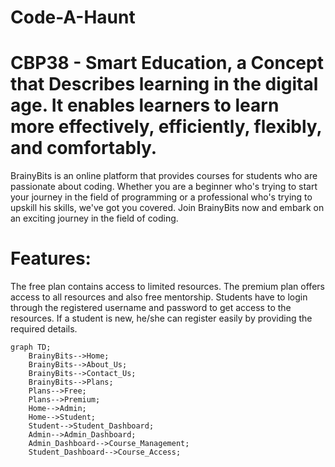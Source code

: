 # Code-A-Haunt
# CBP38 - Smart Education, a Concept that Describes learning in the digital age. It enables learners to learn more effectively, efficiently, flexibly, and comfortably.
BrainyBits is an online platform that provides courses for students who are passionate about coding. Whether you are a beginner who's trying to start your journey in the field of programming or a professional who's trying to upskill his skills, we've got you covered. Join BrainyBits now and embark on an exciting journey in the field of coding.
# Features:
The free plan contains access to limited resources. The premium plan offers access to all resources and also free mentorship. 
Students have to login through the registered username and password to get access to the resources. If a student is new, he/she can register easily by providing the required details.

```mermaid
graph TD;
    BrainyBits-->Home;
    BrainyBits-->About_Us;
    BrainyBits-->Contact_Us;
    BrainyBits-->Plans;
    Plans-->Free;
    Plans-->Premium;
    Home-->Admin;
    Home-->Student;
    Student-->Student_Dashboard;
    Admin-->Admin_Dashboard;
    Admin_Dashboard-->Course_Management;
    Student_Dashboard-->Course_Access;
```
